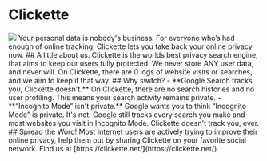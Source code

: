 # Clickette
<img src="https://img.shields.io/github/languages/count/clickette/main?style=for-the-badge">
Your personal data is nobody's business.
For everyone who’s had enough of online tracking, Clickette lets you take back your online privacy now.
## A little about us.
Clickette is the worlds best privacy search engine, that aims to keep our users fully protected.
We never store ANY user data, and never will. On Clickette, there are 0 logs of website visits or searches, and we aim to keep it that way.
## Why switch?
- **Google Search tracks you, Clickette doesn't.**
On Clickette, there are no search histories and no user profiling. This means your search activity remains private.
- **“Incognito Mode” isn't private.**
Google wants you to think “Incognito Mode” is private. It's not. Google still tracks every search you make and most websites you visit in Incognito Mode. Clickette doesn't track you, ever.
## Spread the Word!
Most Internet users are actively trying to improve their online privacy, help them out by sharing Clickette on your favorite social network.
Find us at [https://clickette.net/](https://clickette.net/).
